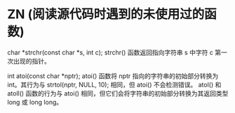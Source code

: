 # ZN (阅读源代码时遇到的未使用过的函数)

char *strchr(const char *s, int c);
strchr() 函数返回指向字符串 s 中字符 c 第一次出现的指针。

int atoi(const char *nptr);
atoi() 函数将 nptr 指向的字符串的初始部分转换为 int。其行为与
strtol(nptr, NULL, 10); 相同，但 atoi() 不会检测错误。
atol() 和 atoll() 函数的行为与 atoi() 相同，但它们会将字符串的初始部分转换为其返回类型 long 或 long long。